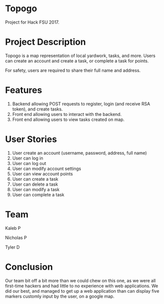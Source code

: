 # Topogo
Project for Hack FSU 2017.
# Project Description
Topogo is a map representation of local yardwork, tasks, and more. Users can create an account and create a task, or complete a task for points. 

For safety, users are required to share their full name and address.

# Features
1. Backend allowing POST requests to register, login (and receive RSA token), and create tasks.
2. Front end allowing users to interact with the backend.
3. Front end allowing users to view tasks created on map.

# User Stories
1. User create an account (username, password, address, full name)
2. User can log in
3. User can log out
4. User can modify account settings
5. User can view account points
6. User can create a task
7. User can delete a task
8. User can modify a task
9. User can complete a task

# Team
Kaleb P

Nicholas P

Tyler D


# Conclusion

Our team bit off a bit more than we could chew on this one, as we were all first-time hackers and had little to no experience with web applications. We did our best, and managed to get up a web application than can display five markers customly input by the user, on a google map. 
